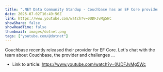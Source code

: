 ```yaml
---
title: ".NET Data Community Standup - Couchbase has an EF Core provider"
date: 2025-07-02T16:49:56Z
link: https://www.youtube.com/watch?v=0UDFJvMg5Wc
showShare: false
showReadTime: false
thumbnail: images/dotnet.png
tags: ["youtube.com/@dotnet"]
---
```

Couchbase recently released their provider for EF Core. Let's chat with the team about Couchbase, the provider and challenges ...

- Link to article: https://www.youtube.com/watch?v=0UDFJvMg5Wc